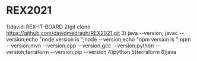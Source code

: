 # REX2021

1)david-REX-IT-BOARD
2)git clone https://github.com/davidmedragh/REX2021.git
3) java --version; javac --version;echo "node version is ";node --version;echo "npm version is ";npm --version;mvn --version;cpp --version;gcc --version;python --version;terraform --version;pip --version
4)python
5)terraform
6)java